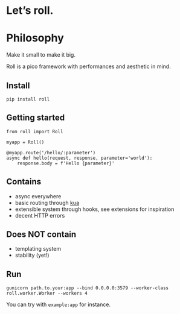 # Let’s roll.

# Philosophy

Make it small to make it big.

Roll is a pico framework with performances and aesthetic in mind.

## Install

    pip install roll


## Getting started

    from roll import Roll

    myapp = Roll()

    @myapp.route('/hello/:parameter')
    async def hello(request, response, parameter='world'):
        response.body = f'Hello {parameter}'


## Contains

* async everywhere
* basic routing through [kua](https://github.com/nitely/kua)
* extensible system through hooks, see extensions for inspiration
* decent HTTP errors


## Does NOT contain

* templating system
* stability (yet!)


## Run

    gunicorn path.to.your:app --bind 0.0.0.0:3579 --worker-class roll.worker.Worker --workers 4

You can try with `example:app` for instance.

